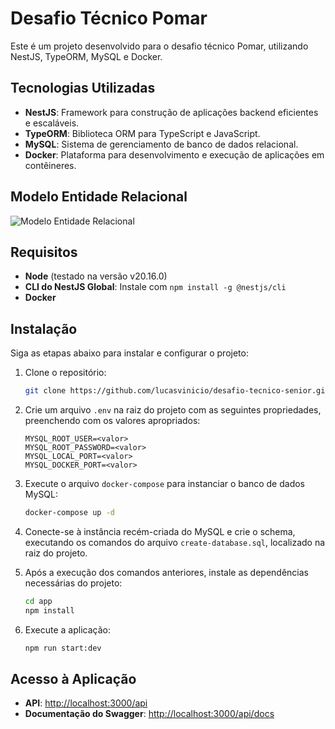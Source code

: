# Desafio Técnico Pomar

Este é um projeto desenvolvido para o desafio técnico Pomar, utilizando NestJS, TypeORM, MySQL e Docker.

## Tecnologias Utilizadas

- **NestJS**: Framework para construção de aplicações backend eficientes e escaláveis.
- **TypeORM**: Biblioteca ORM para TypeScript e JavaScript.
- **MySQL**: Sistema de gerenciamento de banco de dados relacional.
- **Docker**: Plataforma para desenvolvimento e execução de aplicações em contêineres.

## Modelo Entidade Relacional

![Modelo Entidade Relacional](https://i.imgur.com/76ocWlh.png)

## Requisitos

- **Node** (testado na versão v20.16.0)
- **CLI do NestJS Global**: Instale com `npm install -g @nestjs/cli`
- **Docker**

## Instalação

Siga as etapas abaixo para instalar e configurar o projeto:

1. Clone o repositório:
   ```bash
   git clone https://github.com/lucasvinicio/desafio-tecnico-senior.git
   ```

2. Crie um arquivo `.env` na raiz do projeto com as seguintes propriedades, preenchendo com os valores apropriados:
   ```
   MYSQL_ROOT_USER=<valor>
   MYSQL_ROOT_PASSWORD=<valor>
   MYSQL_LOCAL_PORT=<valor>
   MYSQL_DOCKER_PORT=<valor>
   ```

3. Execute o arquivo `docker-compose` para instanciar o banco de dados MySQL:
   ```bash
   docker-compose up -d
   ```

4. Conecte-se à instância recém-criada do MySQL e crie o schema, executando os comandos do arquivo `create-database.sql`, localizado na raiz do projeto.

5. Após a execução dos comandos anteriores, instale as dependências necessárias do projeto:
   ```bash
   cd app
   npm install
   ```

6. Execute a aplicação:
   ```bash
   npm run start:dev
   ```

## Acesso à Aplicação

- **API**: [http://localhost:3000/api](http://localhost:3000/api)
- **Documentação do Swagger**: [http://localhost:3000/api/docs](http://localhost:3000/api/docs)
